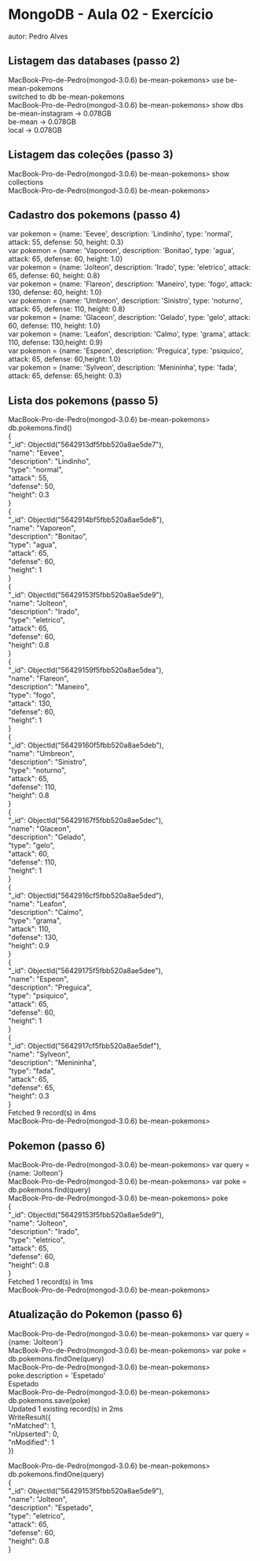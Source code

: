 # MongoDB - Aula 02 - Exercício
autor: Pedro Alves

## Listagem das databases (passo 2)

MacBook-Pro-de-Pedro(mongod-3.0.6) be-mean-pokemons> use be-mean-pokemons<br/>
switched to db be-mean-pokemons<br/>
MacBook-Pro-de-Pedro(mongod-3.0.6) be-mean-pokemons> show dbs<br/>
be-mean-instagram → 0.078GB<br/>
be-mean           → 0.078GB<br/>
local             → 0.078GB<br/>

## Listagem das coleções (passo 3)

MacBook-Pro-de-Pedro(mongod-3.0.6) be-mean-pokemons> show collections<br/>
MacBook-Pro-de-Pedro(mongod-3.0.6) be-mean-pokemons> <br/>

## Cadastro dos pokemons (passo 4)

var pokemon = {name: 'Eevee', description: 'Lindinho', type: 'normal', attack: 55, defense: 50, height: 0.3}<br/>
var pokemon = {name: 'Vaporeon', description: 'Bonitao', type: 'agua', attack: 65, defense: 60, height: 1.0}<br/>
var pokemon = {name: 'Jolteon', description: 'Irado', type: 'eletrico', attack: 65, defense: 60, height: 0.8}<br/>
var pokemon = {name: 'Flareon', description: 'Maneiro', type: 'fogo', attack: 130,  defense: 60, height: 1.0}<br/>
var pokemon = {name: 'Umbreon', description: 'Sinistro', type: 'noturno', attack: 65, defense: 110, height: 0.8}<br/>
var pokemon = {name: 'Glaceon', description: 'Gelado', type: 'gelo', attack: 60, defense: 110, height: 1.0}<br/>
var pokemon = {name: 'Leafon', description: 'Calmo', type: 'grama', attack: 110,  defense: 130,height: 0.9}<br/>
var pokemon = {name: 'Espeon', description: 'Preguica', type: 'psiquico', attack: 65,  defense: 60,height: 1.0}<br/>
var pokemon = {name: 'Sylveon', description: 'Menininha', type: 'fada', attack: 65,  defense: 65,height: 0.3}<br/>

## Lista dos pokemons (passo 5)

MacBook-Pro-de-Pedro(mongod-3.0.6) be-mean-pokemons> db.pokemons.find()<br/>
{<br/>
  "_id": ObjectId("5642913df5fbb520a8ae5de7"),<br/>
  "name": "Eevee",<br/>
  "description": "Lindinho",<br/>
  "type": "normal",<br/>
  "attack": 55,<br/>
  "defense": 50,<br/>
  "height": 0.3<br/>
}<br/>
{<br/>
  "_id": ObjectId("5642914bf5fbb520a8ae5de8"),<br/>
  "name": "Vaporeon",<br/>
  "description": "Bonitao",<br/>
  "type": "agua",<br/>
  "attack": 65,<br/>
  "defense": 60,<br/>
  "height": 1<br/>
}<br/>
{<br/>
  "_id": ObjectId("56429153f5fbb520a8ae5de9"),<br/>
  "name": "Jolteon",<br/>
  "description": "Irado",<br/>
  "type": "eletrico",<br/>
  "attack": 65,<br/>
  "defense": 60,<br/>
  "height": 0.8<br/>
}<br/>
{<br/>
  "_id": ObjectId("56429159f5fbb520a8ae5dea"),<br/>
  "name": "Flareon",<br/>
  "description": "Maneiro",<br/>
  "type": "fogo",<br/>
  "attack": 130,<br/>
  "defense": 60,<br/>
  "height": 1<br/>
}<br/>
{<br/>
  "_id": ObjectId("56429160f5fbb520a8ae5deb"),<br/>
  "name": "Umbreon",<br/>
  "description": "Sinistro",<br/>
  "type": "noturno",<br/>
  "attack": 65,<br/>
  "defense": 110,<br/>
  "height": 0.8<br/>
}<br/>
{<br/>
  "_id": ObjectId("56429167f5fbb520a8ae5dec"),<br/>
  "name": "Glaceon",<br/>
  "description": "Gelado",<br/>
  "type": "gelo",<br/>
  "attack": 60,<br/>
  "defense": 110,<br/>
  "height": 1<br/>
}<br/>
{<br/>
  "_id": ObjectId("5642916cf5fbb520a8ae5ded"),<br/>
  "name": "Leafon",<br/>
  "description": "Calmo",<br/>
  "type": "grama",<br/>
  "attack": 110,<br/>
  "defense": 130,<br/>
  "height": 0.9<br/>
}<br/>
{<br/>
  "_id": ObjectId("56429175f5fbb520a8ae5dee"),<br/>
  "name": "Espeon",<br/>
  "description": "Preguica",<br/>
  "type": "psiquico",<br/>
  "attack": 65,<br/>
  "defense": 60,<br/>
  "height": 1<br/>
}<br/>
{<br/>
  "_id": ObjectId("5642917cf5fbb520a8ae5def"),<br/>
  "name": "Sylveon",<br/>
  "description": "Menininha",<br/>
  "type": "fada",<br/>
  "attack": 65,<br/>
  "defense": 65,<br/>
  "height": 0.3<br/>
}<br/>
Fetched 9 record(s) in 4ms<br/>
MacBook-Pro-de-Pedro(mongod-3.0.6) be-mean-pokemons> <br/>

## Pokemon (passo 6)

MacBook-Pro-de-Pedro(mongod-3.0.6) be-mean-pokemons> var query = {name: 'Jolteon'}<br/>
MacBook-Pro-de-Pedro(mongod-3.0.6) be-mean-pokemons> var poke = db.pokemons.find(query)<br/>
MacBook-Pro-de-Pedro(mongod-3.0.6) be-mean-pokemons> poke<br/>
{<br/>
  "_id": ObjectId("56429153f5fbb520a8ae5de9"),<br/>
  "name": "Jolteon",<br/>
  "description": "Irado",<br/>
  "type": "eletrico",<br/>
  "attack": 65,<br/>
  "defense": 60,<br/>
  "height": 0.8<br/>
}<br/>
Fetched 1 record(s) in 1ms<br/>
MacBook-Pro-de-Pedro(mongod-3.0.6) be-mean-pokemons> <br/>

## Atualização do Pokemon (passo 6)

MacBook-Pro-de-Pedro(mongod-3.0.6) be-mean-pokemons> var query = {name: 'Jolteon'}<br/>
MacBook-Pro-de-Pedro(mongod-3.0.6) be-mean-pokemons> var poke = db.pokemons.findOne(query)<br/>
MacBook-Pro-de-Pedro(mongod-3.0.6) be-mean-pokemons> poke.description = 'Espetado'<br/>
Espetado<br/>
MacBook-Pro-de-Pedro(mongod-3.0.6) be-mean-pokemons> db.pokemons.save(poke)<br/>
Updated 1 existing record(s) in 2ms<br/>
WriteResult({<br/>
  "nMatched": 1,<br/>
  "nUpserted": 0,<br/>
  "nModified": 1<br/>
})<br/>


MacBook-Pro-de-Pedro(mongod-3.0.6) be-mean-pokemons> db.pokemons.findOne(query)<br/>
{<br/>
  "_id": ObjectId("56429153f5fbb520a8ae5de9"),<br/>
  "name": "Jolteon",<br/>
  "description": "Espetado",<br/>
  "type": "eletrico",<br/>
  "attack": 65,<br/>
  "defense": 60,<br/>
  "height": 0.8<br/>
}<br/>

